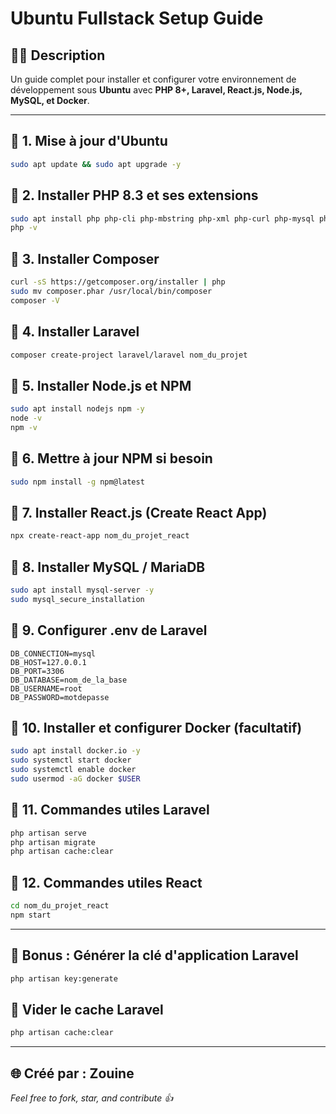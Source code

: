 # Ubuntu Fullstack Setup Guide

## 👨‍💻 Description
Un guide complet pour installer et configurer votre environnement de développement sous **Ubuntu** avec **PHP 8+, Laravel, React.js, Node.js, MySQL, et Docker**.

---

## 🔧 1. Mise à jour d'Ubuntu
```bash
sudo apt update && sudo apt upgrade -y
```

## 🔧 2. Installer PHP 8.3 et ses extensions
```bash
sudo apt install php php-cli php-mbstring php-xml php-curl php-mysql php-sqlite3 php-zip unzip curl -y
php -v
```

## 🔧 3. Installer Composer
```bash
curl -sS https://getcomposer.org/installer | php
sudo mv composer.phar /usr/local/bin/composer
composer -V
```

## 🔧 4. Installer Laravel
```bash
composer create-project laravel/laravel nom_du_projet
```

## 🔧 5. Installer Node.js et NPM
```bash
sudo apt install nodejs npm -y
node -v
npm -v
```

## 🔧 6. Mettre à jour NPM si besoin
```bash
sudo npm install -g npm@latest
```

## 🔧 7. Installer React.js (Create React App)
```bash
npx create-react-app nom_du_projet_react
```

## 🔧 8. Installer MySQL / MariaDB
```bash
sudo apt install mysql-server -y
sudo mysql_secure_installation
```

## 🔧 9. Configurer .env de Laravel
```env
DB_CONNECTION=mysql
DB_HOST=127.0.0.1
DB_PORT=3306
DB_DATABASE=nom_de_la_base
DB_USERNAME=root
DB_PASSWORD=motdepasse
```

## 🔧 10. Installer et configurer Docker (facultatif)
```bash
sudo apt install docker.io -y
sudo systemctl start docker
sudo systemctl enable docker
sudo usermod -aG docker $USER
```

## 🔧 11. Commandes utiles Laravel
```bash
php artisan serve
php artisan migrate
php artisan cache:clear
```

## 🔧 12. Commandes utiles React
```bash
cd nom_du_projet_react
npm start
```

---

## 🌟 Bonus : Générer la clé d'application Laravel
```bash
php artisan key:generate
```

## 🔧 Vider le cache Laravel
```bash
php artisan cache:clear
```

---

## 🌐 Créé par : Zouine
*Feel free to fork, star, and contribute 👍*

